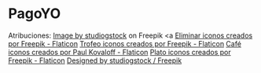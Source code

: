 # PagoYO

Atribuciones:
<a href="https://www.freepik.com/free-vector/bundle-with-set-face-business-people_6196665.htm#query=avatar&position=4&from_view=search&track=sph">Image by studiogstock</a> on Freepik
<a <a href="https://www.flaticon.es/iconos-gratis/eliminar" title="eliminar iconos">Eliminar iconos creados por Freepik - Flaticon</a>
<a href="https://www.flaticon.es/iconos-gratis/trofeo" title="trofeo iconos">Trofeo iconos creados por Freepik - Flaticon</a>
<a href="https://www.flaticon.es/iconos-gratis/cafe" title="café iconos">Café iconos creados por Paul Kovaloff - Flaticon</a>
<a href="https://www.flaticon.es/iconos-gratis/plato" title="plato iconos">Plato iconos creados por Freepik - Flaticon</a>
<a href="http://www.freepik.com">Designed by studiogstock / Freepik</a>